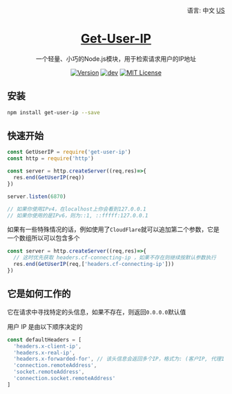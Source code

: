 <div align="right">
  语言:
  中文
  <a title="English" href="/README_EN.md">US</a>
</div>

<h1 align="center"><a href="https://github.com/lete114/Get-User-IP" target="_blank">Get-User-IP</a></h1>
<p align="center">一个轻量、小巧的Node.js模块，用于检索请求用户的IP地址</p>

<p align="center">
    <a href="https://github.com/Lete114/Get-User-IP/releases/"><img src="https://img.shields.io/npm/v/get-user-ip" alt="Version"></a>
    <a href="https://github.com/Lete114/Get-User-IP/tree/main"><img src="https://img.shields.io/github/package-json/v/Lete114/Get-User-IP/main?color=%231ab1ad&label=main" alt="dev"></a>
    <a href="https://github.com/Lete114/Get-User-IP/blob/master/LICENSE"><img src="https://img.shields.io/github/license/Lete114/Get-User-IP?color=FF5531" alt="MIT License"></a>
</p>

## 安装

```bash
npm install get-user-ip --save
```

## 快速开始

```javascript
const GetUserIP = require('get-user-ip')
const http = require('http')

const server = http.createServer((req,res)=>{
  res.end(GetUserIP(req))
})

server.listen(6870)

// 如果你使用IPv4，在localhost上你会看到127.0.0.1
// 如果你使用的是IPv6，则为::1, ::fffff:127.0.0.1
```

如果有一些特殊情况的话，例如使用了`CloudFlare`就可以追加第二个参数，它是一个数组所以可以包含多个

```javascript
const server = http.createServer((req,res)=>{
  // 这时优先获取 headers.cf-connecting-ip ，如果不存在则继续按默认参数执行
  res.end(GetUserIP(req,['headers.cf-connecting-ip']))
})
```

## 它是如何工作的

它在请求中寻找特定的头信息，如果不存在，则返回`0.0.0.0`默认值

用户 IP 是由以下顺序决定的

```javascript
const defaultHeaders = [
  'headers.x-client-ip',
  'headers.x-real-ip',
  'headers.x-forwarded-for', // 该头信息会返回多个IP，格式为: (客户IP, 代理1 IP,代理2 IP...) 所以返回第一个
  'connection.remoteAddress',
  'socket.remoteAddress',
  'connection.socket.remoteAddress'
]
```
